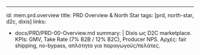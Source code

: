 ---
id: mem.prd.overview
title: PRD Overview & North Star
tags: [prd, north-star, d2c, dixis]
links:
  - docs/PRD/PRD-00-Overview.md
summary: |
  Dixis ως D2C marketplace. KPIs: GMV, Take Rate (7% B2B / 12% B2C), Producer NPS.
  Αρχές: fair shipping, no-bypass, απλότητα για παραγωγούς/πελάτες.